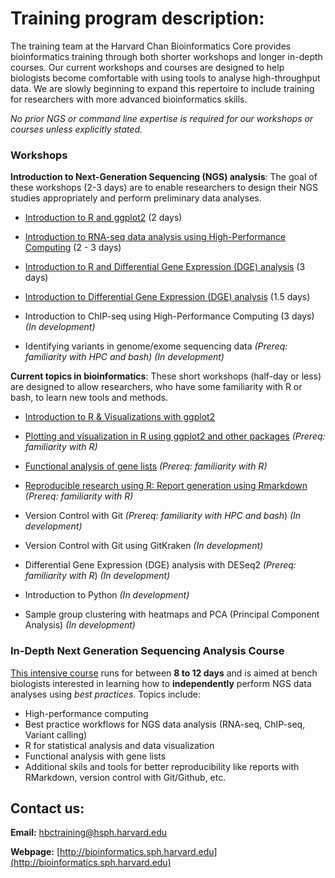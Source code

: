 # Training program description:

The training team at the Harvard Chan Bioinformatics Core provides bioinformatics training through both shorter workshops and longer in-depth courses. Our current workshops and courses are designed to help biologists become comfortable with using tools to analyse high-throughput data. We are slowly beginning to expand this repertoire to include training for researchers with more advanced bioinformatics skills.

*No prior NGS or command line expertise is required for our workshops or courses unless explicitly stated.*

### Workshops

**Introduction to Next-Generation Sequencing (NGS) analysis**: The goal of these workshops (2-3 days) are to enable researchers to design their NGS studies appropriately and perform preliminary data analyses.

  * [Introduction to R and ggplot2](https://hbctraining.github.io/Intro-to-R/) (2 days)
    
  * [Introduction to RNA-seq data analysis using High-Performance Computing](https://hbctraining.github.io/Intro-to-rnaseq-hpc-O2/) (2 - 3 days)
  
  * [Introduction to R and Differential Gene Expression (DGE) analysis](https://hbctraining.github.io/Intro-to-R-with-DGE/) (3 days)
  
  * [Introduction to Differential Gene Expression (DGE) analysis](https://hbctraining.github.io/DGE_workshop/) (1.5 days)
  
  * Introduction to ChIP-seq using High-Performance Computing (3 days) *(In development)*
  
  * Identifying variants in genome/exome sequencing data *(Prereq: familiarity with HPC and bash)* *(In development)*
  
**Current topics in bioinformatics**: These short workshops (half-day or less) are designed to allow researchers, who have some familiarity with R or bash, to learn new tools and methods. 

  * [Introduction to R & Visualizations with ggplot2](https://hbctraining.github.io/Training-modules/IntroR_ggplot2/)
  
  * [Plotting and visualization in R using ggplot2 and other packages](https://hbctraining.github.io/Training-modules/Visualization_in_R/) *(Prereq: familiarity with R)*
  
  * [Functional analysis of gene lists](https://hbctraining.github.io/Training-modules/DGE-functional-analysis/) *(Prereq: familiarity with R)*
  
  * [Reproducible research using R: Report generation using Rmarkdown](https://hbctraining.github.io/Training-modules/Rmarkdown/) *(Prereq: familiarity with R)*
  
  * Version Control with Git *(Prereq: familiarity with HPC and bash*) *(In development)*
  
  * Version Control with Git using GitKraken *(In development)*
  
  * Differential Gene Expression (DGE) analysis with DESeq2 *(Prereq: familiarity with R*) *(In development)*
  
  * Introduction to Python *(In development)*
  
  * Sample group clustering with heatmaps and PCA (Principal Component Analysis) *(In development)*
   
### In-Depth Next Generation Sequencing Analysis Course

[This intensive course](https://hbctraining.github.io/In-depth-NGS-Data-Analysis-Course/) runs for between **8 to 12 days** and is aimed at bench biologists interested in learning how to **independently** perform NGS data analyses using *best practices*. Topics include:

  * High-performance computing
  * Best practice workflows for NGS data analysis (RNA-seq, ChIP-seq, Variant calling)
  * R for statistical analysis and data visualization
  * Functional analysis with gene lists
  * Additional skils and tools for better reproducibility like reports with RMarkdown, version control with Git/Github, etc.

## Contact us:

**Email:** [hbctraining@hsph.harvard.edu](mailto:hbctraining@hsph.harvard.edu)

**Webpage:** [http://bioinformatics.sph.harvard.edu](http://bioinformatics.sph.harvard.edu)
